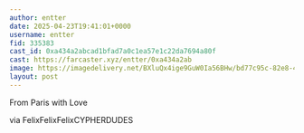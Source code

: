 ```yaml
---
author: entter
date: 2025-04-23T19:41:01+0000
username: entter
fid: 335383
cast_id: 0xa434a2abcad1bfad7a0c1ea57e1c22da7694a80f
cast: https://farcaster.xyz/entter/0xa434a2ab
image: https://imagedelivery.net/BXluQx4ige9GuW0Ia56BHw/bd77c95c-82e8-40a0-659f-632d2dd51500/original
layout: post
---
```


From Paris with Love

via FelixFelixFelixCYPHERDUDES

<img src='https://imagedelivery.net/BXluQx4ige9GuW0Ia56BHw/bd77c95c-82e8-40a0-659f-632d2dd51500/original' alt='' referrerpolicy='no-referrer'/>
